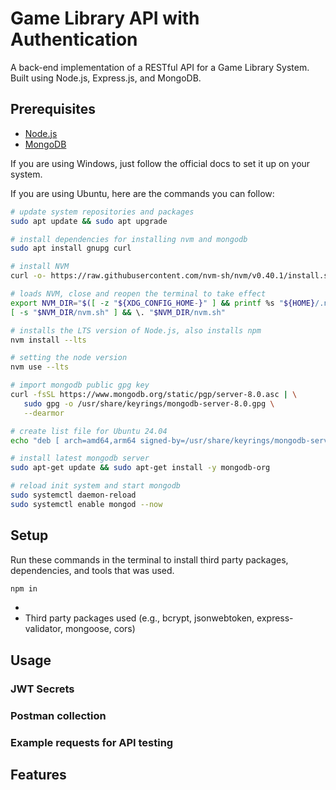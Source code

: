 # Game Library API with Authentication

A back-end implementation of a RESTful API for a Game Library System. Built using Node.js, Express.js, and MongoDB. 

## Prerequisites

- [Node.js](https://nodejs.org/en/download)
- [MongoDB](https://www.mongodb.com/docs/manual/installation/)

If you are using Windows, just follow the official docs to set it up on your system.

If you are using Ubuntu, here are the commands you can follow:

```sh
# update system repositories and packages
sudo apt update && sudo apt upgrade

# install dependencies for installing nvm and mongodb
sudo apt install gnupg curl

# install NVM 
curl -o- https://raw.githubusercontent.com/nvm-sh/nvm/v0.40.1/install.sh | bash

# loads NVM, close and reopen the terminal to take effect
export NVM_DIR="$([ -z "${XDG_CONFIG_HOME-}" ] && printf %s "${HOME}/.nvm" || printf %s "${XDG_CONFIG_HOME}/nvm")"
[ -s "$NVM_DIR/nvm.sh" ] && \. "$NVM_DIR/nvm.sh" 

# installs the LTS version of Node.js, also installs npm
nvm install --lts

# setting the node version
nvm use --lts

# import mongodb public gpg key
curl -fsSL https://www.mongodb.org/static/pgp/server-8.0.asc | \
   sudo gpg -o /usr/share/keyrings/mongodb-server-8.0.gpg \
   --dearmor

# create list file for Ubuntu 24.04
echo "deb [ arch=amd64,arm64 signed-by=/usr/share/keyrings/mongodb-server-8.0.gpg ] https://repo.mongodb.org/apt/ubuntu noble/mongodb-org/8.0 multiverse" | sudo tee /etc/apt/sources.list.d/mongodb-org-8.0.list

# install latest mongodb server
sudo apt-get update && sudo apt-get install -y mongodb-org

# reload init system and start mongodb
sudo systemctl daemon-reload
sudo systemctl enable mongod --now
```

## Setup 

Run these commands in the terminal to install third party packages, dependencies, and tools that was used.

```sh
npm in 
```
- 
- Third party packages used (e.g., bcrypt, jsonwebtoken, express-validator, mongoose, cors)

## Usage

### JWT Secrets

### Postman collection

### Example requests for API testing

## Features

<!-- Add screenshots that are accessible through github links -->
